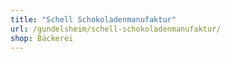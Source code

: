 ```yaml
---
title: "Schell Schokoladenmanufaktur"
url: /gundelsheim/schell-schokoladenmanufaktur/
shop: Bäckerei
---
```

